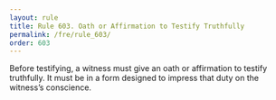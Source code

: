 ```yaml
---
layout: rule
title: Rule 603. Oath or Affirmation to Testify Truthfully
permalink: /fre/rule_603/
order: 603
---
```


Before testifying, a witness must give an oath or affirmation to testify truthfully. It must be in a form designed to impress that duty on the witness’s conscience.

